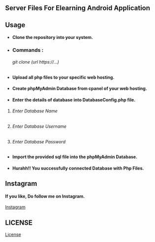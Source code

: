 ## Server Files For Elearning Android Application

## Usage
- <h4>Clone the repository into your system.</h4>
- <h3>Commands :</h3>
  <h6><i>git clone (url https://...)</i></h6>
- <h4>Upload all php files to your specific web hosting.</h4>
- <h4>Create phpMyAdmin Database from cpanel of your web hosting.</h4>
- <h4>Enter the details of database into DatabaseConfig.php file.</h4>
1. <h6><i>Enter Database Name</i></h6>
2. <h6><i>Enter Database Username</i></h6>
3. <h6><i>Enter Database Password</i></h6>
- <h4>Import the provided sql file into the phpMyAdmin Database.</h4>
- <h4><b>Hurahh!!</b> You successfully connected Database with Php Files.</h4>

## Instagram
<h4>If you like, Do follow me on Instagram.</h4>
<a href="https://www.instagram.com/_vishal_benake">Instagram</a>

## LICENSE
[License](License)
